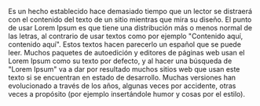 Es un hecho establecido hace demasiado tiempo que un lector se distraerá con el contenido
del texto de un sitio mientras que mira su diseño. El punto de usar Lorem Ipsum es que tiene
una distribución más o menos normal de las letras, al contrario de usar textos como por 
ejemplo "Contenido aquí, contenido aquí". Estos textos hacen parecerlo un español que se 
puede leer. Muchos paquetes de autoedición y editores de páginas web usan el Lorem Ipsum 
como su texto por defecto, y al hacer una búsqueda de "Lorem Ipsum" va a dar por 
resultado muchos sitios web que usan este texto si se encuentran en estado de desarrollo. Muchas 
versiones han evolucionado a través de los años, algunas veces por accidente, otras veces 
a propósito (por ejemplo insertándole humor y cosas por el estilo).